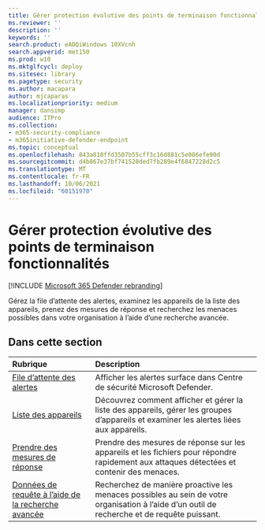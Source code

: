 ```yaml
---
title: Gérer protection évolutive des points de terminaison fonctionnalités
ms.reviewer: ''
description: ''
keywords: ''
search.product: eADQiWindows 10XVcnh
search.appverid: met150
ms.prod: w10
ms.mktglfcycl: deploy
ms.sitesec: library
ms.pagetype: security
ms.author: macapara
author: mjcaparas
ms.localizationpriority: medium
manager: dansimp
audience: ITPro
ms.collection:
- m365-security-compliance
- m365initiative-defender-endpoint
ms.topic: conceptual
ms.openlocfilehash: 843a818ffd3507b55cff3c16d881c5e086efe90d
ms.sourcegitcommit: d4b867e37bf741528ded7fb289e4f6847228d2c5
ms.translationtype: MT
ms.contentlocale: fr-FR
ms.lasthandoff: 10/06/2021
ms.locfileid: "60151970"
---
```

# <a name="manage-endpoint-detection-and-response-capabilities"></a>Gérer protection évolutive des points de terminaison fonctionnalités

[!INCLUDE [Microsoft 365 Defender rebranding](../../includes/microsoft-defender.md)]


Gérez la file d’attente des alertes, examinez les appareils de la liste des appareils, prenez des mesures de réponse et recherchez les menaces possibles dans votre organisation à l’aide d’une recherche avancée.


## <a name="in-this-section"></a>Dans cette section
Rubrique | Description 
:---|:---
[File d’attente des alertes](alerts-queue-endpoint-detection-response.md)| Afficher les alertes surface dans Centre de sécurité Microsoft Defender.
[Liste des appareils](machines-view-overview.md) | Découvrez comment afficher et gérer la liste des appareils, gérer les groupes d’appareils et examiner les alertes liées aux appareils. 
[Prendre des mesures de réponse](respond-machine-alerts.md)| Prendre des mesures de réponse sur les appareils et les fichiers pour répondre rapidement aux attaques détectées et contenir des menaces.
[Données de requête à l’aide de la recherche avancée](advanced-hunting-query-language.md)| Recherchez de manière proactive les menaces possibles au sein de votre organisation à l’aide d’un outil de recherche et de requête puissant.
